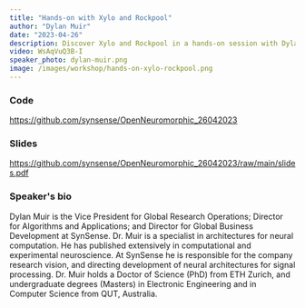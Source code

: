 ```yaml
---
title: "Hands-on with Xylo and Rockpool"
author: "Dylan Muir"
date: "2023-04-26"
description: Discover Xylo and Rockpool in a hands-on session with Dylan Muir, exploring cutting-edge neural computation architectures and signal processing.
video: WsAqVuQ3B-I
speaker_photo: dylan-muir.png
image: /images/workshop/hands-on-xylo-rockpool.png
---
```


### Code

https://github.com/synsense/OpenNeuromorphic_26042023

### Slides

https://github.com/synsense/OpenNeuromorphic_26042023/raw/main/slides.pdf

### Speaker's bio

Dylan Muir is the Vice President for Global Research Operations; Director for Algorithms and Applications; and Director for Global Business Development at SynSense. Dr. Muir is a specialist in architectures for neural computation. He has published extensively in computational and experimental neuroscience. At SynSense he is responsible for the company research vision, and directing development of neural architectures for signal processing. Dr. Muir holds a Doctor of Science (PhD) from ETH Zurich, and undergraduate degrees (Masters) in Electronic Engineering and in Computer Science from QUT, Australia.
